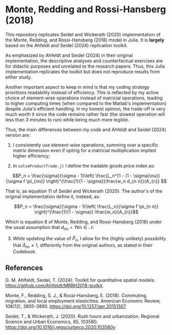 # Monte, Redding and Rossi-Hansberg (2018)

This repository replicates Seidel and Wickerath (2020) implementation of the Monte, Redding, and Rossi-Hansberg (2018) model in Julia. It is **largely** based on the Ahfeldt and Seidel (2024) replication toolkit.

As emphasized by Ahfeldt and Seidel (2024) in their original implementation, the descriptive analyses and counterfactual exercises are for didactic purposes and unrelated to the research papers. Thus, this Julia implementation replicates the toolkit but does not reproduce results from either study.

Another important aspect to keep in mind is that my coding strategy prioritizes readability instead of efficiency. This is reflected by my active choice of element-wise operations instead of matricial operations, leading to higher computing times (when compared to the Matlab's implementation) despite Julia's efficient handling. In my honest opinion, the trade-off is very much worth it since the code remains rather fast (the slowest operation will less than 3 minutes to run) while being much more legible.

Thus, the main differences between my code and Ahfeldt and Seidel (2024) version are:

1. I consistently use element-wise operations, summing over a specific matrix dimension even if opting for a matricial multiplication implied higher efficiency;

2. In `solveProductTrade.jl` I define the tradable goods price index as:
  ```math
  P_n = \frac{\sigma}{\sigma - 1}\left( \frac{L_n^{1 - (1 - \sigma)\nu}}{\sigma f \pi_{nn}} \right)^{\frac{1}{1 - \sigma}}\frac{w_n d_{n n}}{A_{n}} 
  ```
  That is, as equation 11 of Seidel and Wickerath (2020). The author's of the original implementation define it, instead, as:
  ```math
  P_n = \frac{\sigma}{\sigma - 1}\left( \frac{L_n}{\sigma f \pi_{n n}} \right)^{\frac{1}{1 - \sigma}} \frac{w_n}{A_{n}}
  ```
  Which is equation 8 of Monte, Redding, and Rossi-Hansberg (2018) under the usual assumption that $`d_{nn}=1 \forall n\in\mathcal{N}`$.

3. While updating the value of $`\hat{P}_n`$, I allow for the (highly unlikely) possibility that $`\hat{d}_{nn}\neq 1`$, differently from the original authors, as stated in their Codebook. 
## References

G. M. Ahlfeldt, Seidel, T. (2024). Toolkit for quantitative spatial models. https://github.com/Ahlfeldt/MRRH2018-toolkit.

Monte, F., Redding, S. J., & Rossi-Hansberg, E. (2018). Commuting, migration, and local employment elasticities. American Economic Review, 108(12), 3855-3890. https://doi.org/10.1257/aer.20151507

Seidel, T., & Wickerath, J. (2020). Rush hours and urbanization. Regional Science and Urban Economics, 85, 103580. https://doi.org/10.1016/j.regsciurbeco.2020.103580v
